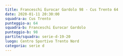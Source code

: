 ```yaml
---
title: Franceschi Eurocar Gardolo 98 - Cus Trento 64
date: 2020-01-11 20:30:00
squadra-a: Cus Trento
punteggio-a: 64
squadra-b: Franceschi Eurocar Gardolo
punteggio-b: 98
partite/squadra: serie-d-19-20
luogo: Centro Sportivo Trento Nord
categoria: serie d
---
```

